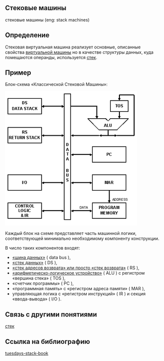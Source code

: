 ## Стековые машины
стековые машины (eng: stack machines) 

## Определение
Стековая виртуальная машина реализует основные, описанные свойства [виртуальной машины](virtual_machines_1.md) но в качестве структуры данных, куда помещаются операнды, используется [стек](stack.md).
## Пример
 Блок-схема «Классической Стековой Машины»:
 
 
![stack_machine](images/stack_machine.png "Блок-схема «Классической Стековой Машины»")

Каждый блок на схеме представляет часть машинной логики, соответствующей минимально необходимому компоненту конструкции. 

В число таких компонентов входят: 
 - [«шина данных»](data_bus.md) ( data bus ), 
 - [«стек данных»](data_stack.md) ( DS ),
 - [«стек адресов возврата» или просто «стек возврата»](stack_of_returns.md) ( RS ),
 - [«арифметическо-логическое устройство»](arithmetic_logic_unit.md) ( ALU ) с регистром «вершина стека» ( TOS ), 
 - «счетчик программы» ( PC ), 
 - «программная память» с «регистром адреса памяти» ( MAR ),
 - управляющая логика с «регистром инструкций» ( IR ) и секция «ввода-вывода» ( I/O ).



## Связь с другими понятиями
[стек](stack.md)
## Cсылка на библиографию
[tuesdays-stack-book](../bibliography/tuesdays-stack-book%7B1%7D.md)

